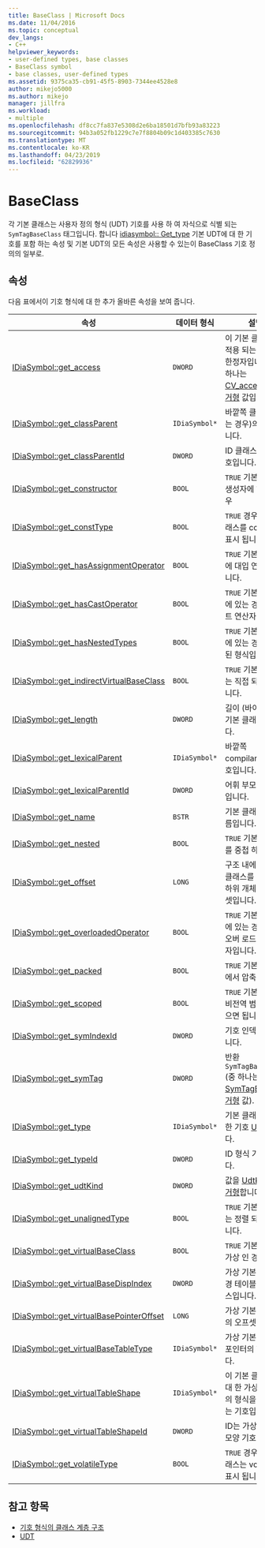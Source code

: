 ```yaml
---
title: BaseClass | Microsoft Docs
ms.date: 11/04/2016
ms.topic: conceptual
dev_langs:
- C++
helpviewer_keywords:
- user-defined types, base classes
- BaseClass symbol
- base classes, user-defined types
ms.assetid: 9375ca35-cb91-45f5-8903-7344ee4528e8
author: mikejo5000
ms.author: mikejo
manager: jillfra
ms.workload:
- multiple
ms.openlocfilehash: df8cc7fa837e5308d2e6ba18501d7bfb93a83223
ms.sourcegitcommit: 94b3a052fb1229c7e7f8804b09c1d403385c7630
ms.translationtype: MT
ms.contentlocale: ko-KR
ms.lasthandoff: 04/23/2019
ms.locfileid: "62829936"
---
```

# <a name="baseclass"></a>BaseClass
각 기본 클래스는 사용자 정의 형식 (UDT) 기호를 사용 하 여 자식으로 식별 되는 `SymTagBaseClass` 태그입니다. 합니다 [idiasymbol:: Get_type](../../debugger/debug-interface-access/idiasymbol-get-type.md) 기본 UDT에 대 한 기호를 포함 하는 속성 및 기본 UDT의 모든 속성은 사용할 수 있는이 BaseClass 기호 정의의 일부로.

## <a name="properties"></a>속성
 다음 표에서이 기호 형식에 대 한 추가 올바른 속성을 보여 줍니다.

|속성|데이터 형식|설명|
|--------------|---------------|-----------------|
|[IDiaSymbol::get_access](../../debugger/debug-interface-access/idiasymbol-get-access.md)|`DWORD`|이 기본 클래스에 적용 되는 액세스 한정자입니다. 중 하나는 [CV_access_e 열거형](../../debugger/debug-interface-access/cv-access-e.md) 값입니다.|
|[IDiaSymbol::get_classParent](../../debugger/debug-interface-access/idiasymbol-get-classparent.md)|`IDiaSymbol*`|바깥쪽 클래스 (있는 경우)의 기호입니다.|
|[IDiaSymbol::get_classParentId](../../debugger/debug-interface-access/idiasymbol-get-classparentid.md)|`DWORD`|ID 클래스 부모 기호입니다.|
|[IDiaSymbol::get_constructor](../../debugger/debug-interface-access/idiasymbol-get-constructor.md)|`BOOL`|`TRUE` 기본 클래스 생성자에 하는 경우|
|[IDiaSymbol::get_constType](../../debugger/debug-interface-access/idiasymbol-get-consttype.md)|`BOOL`|`TRUE` 경우 기본 클래스를 const로 표시 됩니다.|
|[IDiaSymbol::get_hasAssignmentOperator](../../debugger/debug-interface-access/idiasymbol-get-hasassignmentoperator.md)|`BOOL`|`TRUE` 기본 클래스에 대입 연산자입니다.|
|[IDiaSymbol::get_hasCastOperator](../../debugger/debug-interface-access/idiasymbol-get-hascastoperator.md)|`BOOL`|`TRUE` 기본 클래스에 있는 경우 캐스트 연산자입니다.|
|[IDiaSymbol::get_hasNestedTypes](../../debugger/debug-interface-access/idiasymbol-get-hasnestedtypes.md)|`BOOL`|`TRUE` 기본 클래스에 있는 경우 중첩 된 형식입니다.|
|[IDiaSymbol::get_indirectVirtualBaseClass](../../debugger/debug-interface-access/idiasymbol-get-indirectvirtualbaseclass.md)|`BOOL`|`TRUE` 기본 클래스는 직접 되지 않습니다.|
|[IDiaSymbol::get_length](../../debugger/debug-interface-access/idiasymbol-get-length.md)|`DWORD`|길이 (바이트)이 기본 클래스입니다.|
|[IDiaSymbol::get_lexicalParent](../../debugger/debug-interface-access/idiasymbol-get-lexicalparent.md)|`IDiaSymbol*`|바깥쪽 compiland의 기호입니다.|
|[IDiaSymbol::get_lexicalParentId](../../debugger/debug-interface-access/idiasymbol-get-lexicalparentid.md)|`DWORD`|어휘 부모 기호 ID입니다.|
|[IDiaSymbol::get_name](../../debugger/debug-interface-access/idiasymbol-get-name.md)|`BSTR`|기본 클래스의 이름입니다.|
|[IDiaSymbol::get_nested](../../debugger/debug-interface-access/idiasymbol-get-nested.md)|`BOOL`|`TRUE` 기본 클래스를 중첩 하는 경우.|
|[IDiaSymbol::get_offset](../../debugger/debug-interface-access/idiasymbol-get-offset.md)|`LONG`|구조 내에서 기본 클래스를 나타내는 하위 개체의 오프셋입니다.|
|[IDiaSymbol::get_overloadedOperator](../../debugger/debug-interface-access/idiasymbol-get-overloadedoperator.md)|`BOOL`|`TRUE` 기본 클래스에 있는 경우 모든 오버 로드 된 연산자입니다.|
|[IDiaSymbol::get_packed](../../debugger/debug-interface-access/idiasymbol-get-packed.md)|`BOOL`|`TRUE` 기본 클래스에서 압축 된 경우.|
|[IDiaSymbol::get_scoped](../../debugger/debug-interface-access/idiasymbol-get-scoped.md)|`BOOL`|`TRUE` 기본 클래스 비전역 범위에 있으면 됩니다.|
|[IDiaSymbol::get_symIndexId](../../debugger/debug-interface-access/idiasymbol-get-symindexid.md)|`DWORD`|기호 인덱스 ID입니다.|
|[IDiaSymbol::get_symTag](../../debugger/debug-interface-access/idiasymbol-get-symtag.md)|`DWORD`|반환 `SymTagBaseClass` (중 하나는 [SymTagEnum 열거형](../../debugger/debug-interface-access/symtagenum.md) 값).|
|[IDiaSymbol::get_type](../../debugger/debug-interface-access/idiasymbol-get-type.md)|`IDiaSymbol*`|기본 클래스에 대 한 기호 [UDT](../../debugger/debug-interface-access/udt.md)합니다.|
|[IDiaSymbol::get_typeId](../../debugger/debug-interface-access/idiasymbol-get-typeid.md)|`DWORD`|ID 형식 기호입니다.|
|[IDiaSymbol::get_udtKind](../../debugger/debug-interface-access/idiasymbol-get-udtkind.md)|`DWORD`|값을 [UdtKind 열거형](../../debugger/debug-interface-access/udtkind.md)합니다.|
|[IDiaSymbol::get_unalignedType](../../debugger/debug-interface-access/idiasymbol-get-unalignedtype.md)|`BOOL`|`TRUE` 기본 클래스는 정렬 되지 않습니다.|
|[IDiaSymbol::get_virtualBaseClass](../../debugger/debug-interface-access/idiasymbol-get-virtualbaseclass.md)|`BOOL`|`TRUE` 기본 클래스 가상 인 경우|
|[IDiaSymbol::get_virtualBaseDispIndex](../../debugger/debug-interface-access/idiasymbol-get-virtualbasedispindex.md)|`DWORD`|가상 기본 위치 변경 테이블에 인덱스입니다.|
|[IDiaSymbol::get_virtualBasePointerOffset](../../debugger/debug-interface-access/idiasymbol-get-virtualbasepointeroffset.md)|`LONG`|가상 기본 포인터의 오프셋입니다.|
|[IDiaSymbol::get_virtualBaseTableType](../../debugger/debug-interface-access/idiasymbol-get-virtualbasetabletype.md)|`IDiaSymbol*`|가상 기본 테이블 포인터의 형식입니다.|
|[IDiaSymbol::get_virtualTableShape](../../debugger/debug-interface-access/idiasymbol-get-virtualtableshape.md)|`IDiaSymbol*`|이 기본 클래스에 대 한 가상 테이블의 형식을 설명 하는 기호입니다.|
|[IDiaSymbol::get_virtualTableShapeId](../../debugger/debug-interface-access/idiasymbol-get-virtualtableshapeid.md)|`DWORD`|ID는 가상 테이블 모양 기호입니다.|
|[IDiaSymbol::get_volatileType](../../debugger/debug-interface-access/idiasymbol-get-volatiletype.md)|`BOOL`|`TRUE` 경우 기본 클래스는 volatile로 표시 됩니다.|

## <a name="see-also"></a>참고 항목
- [기호 형식의 클래스 계층 구조](../../debugger/debug-interface-access/class-hierarchy-of-symbol-types.md)
- [UDT](../../debugger/debug-interface-access/udt.md)